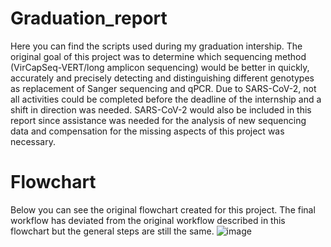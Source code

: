 # Graduation_report
Here you can find the scripts used during my graduation intership.
The original goal of this project was to determine which sequencing method (VirCapSeq-VERT/long amplicon sequencing) would be better in quickly, accurately and precisely detecting and distinguishing different genotypes as replacement of Sanger sequencing and qPCR. Due to SARS-CoV-2, not all activities could be completed before the deadline of the internship and a shift in direction was needed. SARS-CoV-2 would also be included in this report since assistance was needed for the analysis of new sequencing data and compensation for the missing aspects of this project was necessary.
# Flowchart
Below you can see the original flowchart created for this project. The final workflow has deviated from the original workflow described in this flowchart but the general steps are still the same.
![image](https://user-images.githubusercontent.com/63231126/86133724-fe4f2480-bae8-11ea-9d27-f23ee5ddd899.png)

